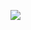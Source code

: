 [![](https://markdown-videos-api.jorgenkh.no/youtube/BB7QgKU7cak?si=mc3dGeYlvjuUNegb)](https://youtu.be/BB7QgKU7cak?si=mc3dGeYlvjuUNegb)
